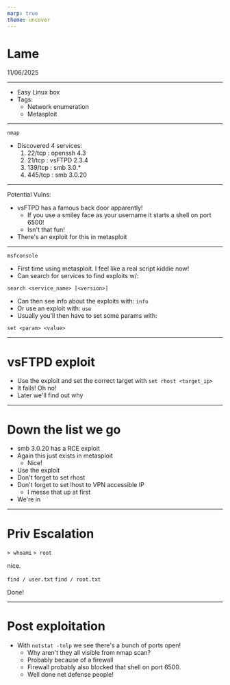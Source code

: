```yaml
---
marp: true
theme: uncover
---
```

# Lame
11/06/2025

---

- Easy Linux box
- Tags:
    - Network enumeration
    - Metasploit

---

`nmap`

- Discovered 4 services:
    1. 22/tcp : openssh 4.3
    2. 21/tcp : vsFTPD 2.3.4
    3. 139/tcp : smb 3.0.*
    4. 445/tcp : smb 3.0.20

---

Potential Vulns:
- vsFTPD has a famous back door apparently!
    - If you use a smiley face as your username it starts a shell on port 6500!
    - Isn't that fun!
- There's an exploit for this in metasploit

---

`msfconsole`

- First time using metasploit. I feel like a real script kiddie now!
- Can search for services to find exploits w/:

`search <service_name> [<version>]`

- Can then see info about the exploits with: `info`
- Or use an exploit with: `use`
- Usually you'll then have to set some params with:

`set <param> <value>`

---

# vsFTPD exploit

- Use the exploit and set the correct target with `set rhost <target_ip>`
- It fails! Oh no!
- Later we'll find out why

---

# Down the list we go

- smb 3.0.20 has a RCE exploit
- Again this just exists in metasploit
    - Nice!
- Use the exploit
- Don't forget to set rhost
- Don't forget to set lhost to VPN accessible IP
    - I messe that up at first
- We're in

---

# Priv Escalation

`> whoami`
`> root`

nice.

`find / user.txt`
`find / root.txt`

Done!

---

# Post exploitation

- With `netstat -tnlp` we see there's a bunch of ports open!
    - Why aren't they all visible from nmap scan?
    - Probably because of a firewall
    - Firewall probably also blocked that shell on port 6500.
    - Well done net defense people!